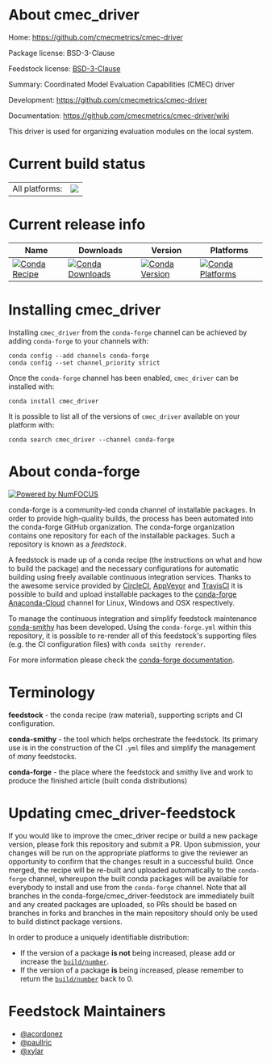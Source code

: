 About cmec_driver
=================

Home: https://github.com/cmecmetrics/cmec-driver

Package license: BSD-3-Clause

Feedstock license: [BSD-3-Clause](https://github.com/conda-forge/cmec_driver-feedstock/blob/master/LICENSE.txt)

Summary: Coordinated Model Evaluation Capabilities (CMEC) driver

Development: https://github.com/cmecmetrics/cmec-driver

Documentation: https://github.com/cmecmetrics/cmec-driver/wiki

This driver is used for organizing evaluation modules on the local system.


Current build status
====================


<table><tr><td>All platforms:</td>
    <td>
      <a href="https://dev.azure.com/conda-forge/feedstock-builds/_build/latest?definitionId=14012&branchName=master">
        <img src="https://dev.azure.com/conda-forge/feedstock-builds/_apis/build/status/cmec_driver-feedstock?branchName=master">
      </a>
    </td>
  </tr>
</table>

Current release info
====================

| Name | Downloads | Version | Platforms |
| --- | --- | --- | --- |
| [![Conda Recipe](https://img.shields.io/badge/recipe-cmec_driver-green.svg)](https://anaconda.org/conda-forge/cmec_driver) | [![Conda Downloads](https://img.shields.io/conda/dn/conda-forge/cmec_driver.svg)](https://anaconda.org/conda-forge/cmec_driver) | [![Conda Version](https://img.shields.io/conda/vn/conda-forge/cmec_driver.svg)](https://anaconda.org/conda-forge/cmec_driver) | [![Conda Platforms](https://img.shields.io/conda/pn/conda-forge/cmec_driver.svg)](https://anaconda.org/conda-forge/cmec_driver) |

Installing cmec_driver
======================

Installing `cmec_driver` from the `conda-forge` channel can be achieved by adding `conda-forge` to your channels with:

```
conda config --add channels conda-forge
conda config --set channel_priority strict
```

Once the `conda-forge` channel has been enabled, `cmec_driver` can be installed with:

```
conda install cmec_driver
```

It is possible to list all of the versions of `cmec_driver` available on your platform with:

```
conda search cmec_driver --channel conda-forge
```


About conda-forge
=================

[![Powered by
NumFOCUS](https://img.shields.io/badge/powered%20by-NumFOCUS-orange.svg?style=flat&colorA=E1523D&colorB=007D8A)](https://numfocus.org)

conda-forge is a community-led conda channel of installable packages.
In order to provide high-quality builds, the process has been automated into the
conda-forge GitHub organization. The conda-forge organization contains one repository
for each of the installable packages. Such a repository is known as a *feedstock*.

A feedstock is made up of a conda recipe (the instructions on what and how to build
the package) and the necessary configurations for automatic building using freely
available continuous integration services. Thanks to the awesome service provided by
[CircleCI](https://circleci.com/), [AppVeyor](https://www.appveyor.com/)
and [TravisCI](https://travis-ci.com/) it is possible to build and upload installable
packages to the [conda-forge](https://anaconda.org/conda-forge)
[Anaconda-Cloud](https://anaconda.org/) channel for Linux, Windows and OSX respectively.

To manage the continuous integration and simplify feedstock maintenance
[conda-smithy](https://github.com/conda-forge/conda-smithy) has been developed.
Using the ``conda-forge.yml`` within this repository, it is possible to re-render all of
this feedstock's supporting files (e.g. the CI configuration files) with ``conda smithy rerender``.

For more information please check the [conda-forge documentation](https://conda-forge.org/docs/).

Terminology
===========

**feedstock** - the conda recipe (raw material), supporting scripts and CI configuration.

**conda-smithy** - the tool which helps orchestrate the feedstock.
                   Its primary use is in the construction of the CI ``.yml`` files
                   and simplify the management of *many* feedstocks.

**conda-forge** - the place where the feedstock and smithy live and work to
                  produce the finished article (built conda distributions)


Updating cmec_driver-feedstock
==============================

If you would like to improve the cmec_driver recipe or build a new
package version, please fork this repository and submit a PR. Upon submission,
your changes will be run on the appropriate platforms to give the reviewer an
opportunity to confirm that the changes result in a successful build. Once
merged, the recipe will be re-built and uploaded automatically to the
`conda-forge` channel, whereupon the built conda packages will be available for
everybody to install and use from the `conda-forge` channel.
Note that all branches in the conda-forge/cmec_driver-feedstock are
immediately built and any created packages are uploaded, so PRs should be based
on branches in forks and branches in the main repository should only be used to
build distinct package versions.

In order to produce a uniquely identifiable distribution:
 * If the version of a package **is not** being increased, please add or increase
   the [``build/number``](https://docs.conda.io/projects/conda-build/en/latest/resources/define-metadata.html#build-number-and-string).
 * If the version of a package **is** being increased, please remember to return
   the [``build/number``](https://docs.conda.io/projects/conda-build/en/latest/resources/define-metadata.html#build-number-and-string)
   back to 0.

Feedstock Maintainers
=====================

* [@acordonez](https://github.com/acordonez/)
* [@paullric](https://github.com/paullric/)
* [@xylar](https://github.com/xylar/)

